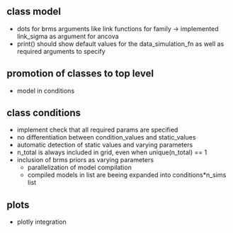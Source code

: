
## class model
- dots for brms arguments like link functions for family 
  -> implemented link_sigma as argument for ancova
- print() should show default values for the data_simulation_fn as well as required arguments to specify


## promotion of classes to top level
- model in conditions


## class conditions
- implement check that all required params are specified
- no differentiation between condition_values and static_values
- automatic detection of static values and varying parameters
- n_total is always included in grid, even when unique(n_total) == 1
- inclusion of brms priors as varying parameters
  - parallelization of model compilation
  - compiled models in list are beeing expanded into conditions*n_sims list
  
  
## plots
- plotly integration